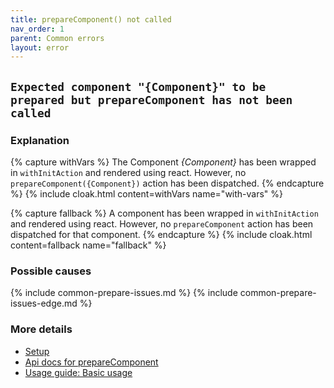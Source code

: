 ```yaml
---
title: prepareComponent() not called
nav_order: 1
parent: Common errors
layout: error
---
```


## `Expected component "{Component}" to be prepared but prepareComponent has not been called`

### Explanation
{% capture withVars %}
The Component _{Component}_ has been wrapped in `withInitAction` and rendered using react. However,
no `prepareComponent({Component})` action has been dispatched.
{% endcapture %}
{% include cloak.html content=withVars name="with-vars" %}

{% capture fallback %}
A component has been wrapped in `withInitAction` and rendered using react. However, no `prepareComponent`
action has been dispatched for that component.
{% endcapture %}
{% include cloak.html content=fallback name="fallback" %}

### Possible causes
{% include common-prepare-issues.md %}
{% include common-prepare-issues-edge.md %}

### More details
 - [Setup](../setup)
 - [Api docs for prepareComponent](../api#prepareComponent)
 - [Usage guide: Basic usage](../usage/basic-usage)
